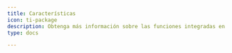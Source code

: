 ```yaml
---
title: Características
icon: ti-package
description: Obtenga más información sobre las funciones integradas en la plantilla de UNICEF Inventory.
type: docs

---
```

